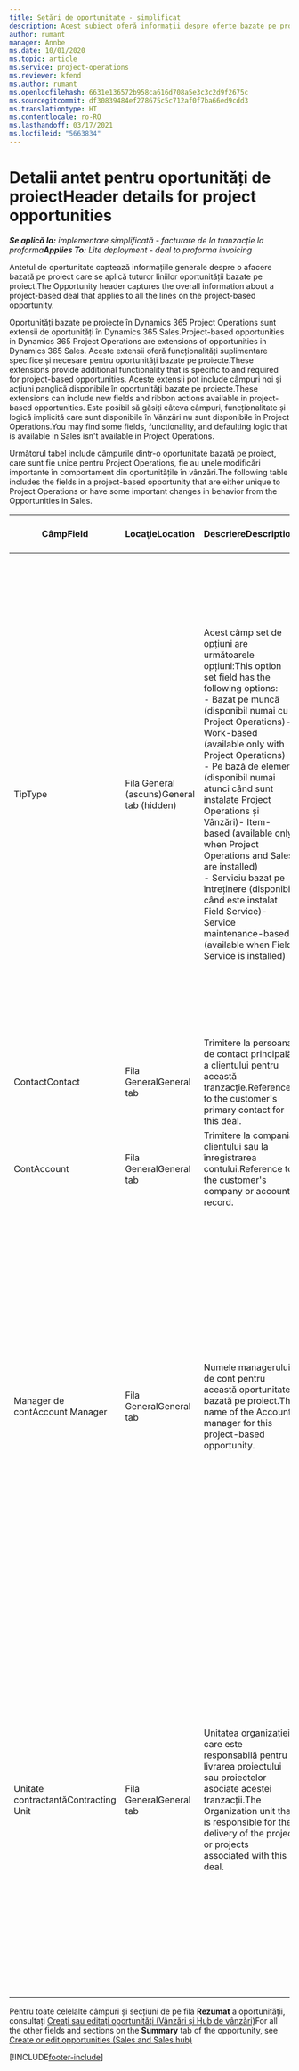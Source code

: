 ```yaml
---
title: Setări de oportunitate - simplificat
description: Acest subiect oferă informații despre oferte bazate pe proiecte și liniile de oportunitate bazate pe proiecte.
author: rumant
manager: Annbe
ms.date: 10/01/2020
ms.topic: article
ms.service: project-operations
ms.reviewer: kfend
ms.author: rumant
ms.openlocfilehash: 6631e136572b958ca616d708a5e3c3c2d9f2675c
ms.sourcegitcommit: df30839484ef278675c5c712af0f7ba66ed9cdd3
ms.translationtype: HT
ms.contentlocale: ro-RO
ms.lasthandoff: 03/17/2021
ms.locfileid: "5663834"
---
```

# <a name="header-details-for-project-opportunities"></a><span data-ttu-id="4b087-103">Detalii antet pentru oportunități de proiect</span><span class="sxs-lookup"><span data-stu-id="4b087-103">Header details for project opportunities</span></span>

<span data-ttu-id="4b087-104">_**Se aplică la:** implementare simplificată - facturare de la tranzacție la proforma_</span><span class="sxs-lookup"><span data-stu-id="4b087-104">_**Applies To:** Lite deployment - deal to proforma invoicing_</span></span>

<span data-ttu-id="4b087-105">Antetul de oportunitate captează informațiile generale despre o afacere bazată pe proiect care se aplică tuturor liniilor oportunității bazate pe proiect.</span><span class="sxs-lookup"><span data-stu-id="4b087-105">The Opportunity header captures the overall information about a project-based deal that applies to all the lines on the project-based opportunity.</span></span>

<span data-ttu-id="4b087-106">Oportunități bazate pe proiecte în Dynamics 365 Project Operations sunt extensii de oportunități în Dynamics 365 Sales.</span><span class="sxs-lookup"><span data-stu-id="4b087-106">Project-based opportunities in Dynamics 365 Project Operations are extensions of opportunities in Dynamics 365 Sales.</span></span> <span data-ttu-id="4b087-107">Aceste extensii oferă funcționalități suplimentare specifice și necesare pentru oportunități bazate pe proiecte.</span><span class="sxs-lookup"><span data-stu-id="4b087-107">These extensions provide additional functionality that is specific to and required for project-based opportunities.</span></span> <span data-ttu-id="4b087-108">Aceste extensii pot include câmpuri noi și acțiuni panglică disponibile în oportunități bazate pe proiecte.</span><span class="sxs-lookup"><span data-stu-id="4b087-108">These extensions can include new fields and ribbon actions available in project-based opportunities.</span></span> <span data-ttu-id="4b087-109">Este posibil să găsiți câteva câmpuri, funcționalitate și logică implicită care sunt disponibile în Vânzări nu sunt disponibile în Project Operations.</span><span class="sxs-lookup"><span data-stu-id="4b087-109">You may find some fields, functionality, and defaulting logic that is available in Sales isn't available in Project Operations.</span></span>

<span data-ttu-id="4b087-110">Următorul tabel include câmpurile dintr-o oportunitate bazată pe proiect, care sunt fie unice pentru Project Operations, fie au unele modificări importante în comportament din oportunitățile în vânzări.</span><span class="sxs-lookup"><span data-stu-id="4b087-110">The following table includes the fields in a project-based opportunity that are either unique to Project Operations or have some important changes in behavior from the Opportunities in Sales.</span></span>

| <span data-ttu-id="4b087-111">**Câmp**</span><span class="sxs-lookup"><span data-stu-id="4b087-111">**Field**</span></span> | <span data-ttu-id="4b087-112">**Locaţie**</span><span class="sxs-lookup"><span data-stu-id="4b087-112">**Location**</span></span> | <span data-ttu-id="4b087-113">**Descriere**</span><span class="sxs-lookup"><span data-stu-id="4b087-113">**Description**</span></span> | <span data-ttu-id="4b087-114">**Impactul din aval**</span><span class="sxs-lookup"><span data-stu-id="4b087-114">**Downstream impact**</span></span> |
| --- | --- | --- | --- |
| <span data-ttu-id="4b087-115">Tip</span><span class="sxs-lookup"><span data-stu-id="4b087-115">Type</span></span> | <span data-ttu-id="4b087-116">Fila General (ascuns)</span><span class="sxs-lookup"><span data-stu-id="4b087-116">General tab (hidden)</span></span> | <span data-ttu-id="4b087-117">Acest câmp set de opțiuni are următoarele opțiuni:</span><span class="sxs-lookup"><span data-stu-id="4b087-117">This option set field has the following options:</span></span></br><span data-ttu-id="4b087-118">- Bazat pe muncă (disponibil numai cu Project Operations)</span><span class="sxs-lookup"><span data-stu-id="4b087-118">- Work-based (available only with Project Operations)</span></span></br><span data-ttu-id="4b087-119">- Pe bază de element (disponibil numai atunci când sunt instalate Project Operations și Vânzări)</span><span class="sxs-lookup"><span data-stu-id="4b087-119">- Item-based (available only when Project Operations and Sales are installed)</span></span></br><span data-ttu-id="4b087-120">- Serviciu bazat pe întreținere (disponibil când este instalat Field Service)</span><span class="sxs-lookup"><span data-stu-id="4b087-120">- Service maintenance-based (available when Field Service is installed)</span></span> | <span data-ttu-id="4b087-121">Când utilizați Project Operations, această valoare a câmpului este setată automat la **Bazat pe muncă** care clasifică oportunitatea ca fiind bazată pe proiect.</span><span class="sxs-lookup"><span data-stu-id="4b087-121">When you use Project Operations, this field value is automatically set to **Work-based** which classifies the Opportunity as project-based.</span></span> <span data-ttu-id="4b087-122">O oportunitate ar trebui să fie bazată pe proiect pentru a permite toate extensiile și funcționalitățile specifice proiectului în procesul de vânzare din aval pentru această ofertă.</span><span class="sxs-lookup"><span data-stu-id="4b087-122">An Opportunity should be project-based to enable all project-specific extensions and functionality in the downstream sales process for this deal.</span></span> |
| <span data-ttu-id="4b087-123">Contact</span><span class="sxs-lookup"><span data-stu-id="4b087-123">Contact</span></span> | <span data-ttu-id="4b087-124">Fila General</span><span class="sxs-lookup"><span data-stu-id="4b087-124">General tab</span></span> | <span data-ttu-id="4b087-125">Trimitere la persoana de contact principală a clientului pentru această tranzacție.</span><span class="sxs-lookup"><span data-stu-id="4b087-125">Reference to the customer's primary contact for this deal.</span></span> | |
| <span data-ttu-id="4b087-126">Cont</span><span class="sxs-lookup"><span data-stu-id="4b087-126">Account</span></span> | <span data-ttu-id="4b087-127">Fila General</span><span class="sxs-lookup"><span data-stu-id="4b087-127">General tab</span></span> | <span data-ttu-id="4b087-128">Trimitere la compania clientului sau la înregistrarea contului.</span><span class="sxs-lookup"><span data-stu-id="4b087-128">Reference to the customer's company or account record.</span></span> | |
| <span data-ttu-id="4b087-129">Manager de cont</span><span class="sxs-lookup"><span data-stu-id="4b087-129">Account Manager</span></span> | <span data-ttu-id="4b087-130">Fila General</span><span class="sxs-lookup"><span data-stu-id="4b087-130">General tab</span></span> | <span data-ttu-id="4b087-131">Numele managerului de cont pentru această oportunitate bazată pe proiect.</span><span class="sxs-lookup"><span data-stu-id="4b087-131">The name of the Account manager for this project-based opportunity.</span></span> | <span data-ttu-id="4b087-132">Managerul de cont este responsabil pentru gestionarea relației cu clientul prin finalizarea acestui proiect.</span><span class="sxs-lookup"><span data-stu-id="4b087-132">The Account manager is responsible for managing the relationship with the customer through the completion of this project.</span></span> <span data-ttu-id="4b087-133">Pe baza înregistrării resursei rezervabile legată de Managerul de cont, unitatea contractantă este implicită.</span><span class="sxs-lookup"><span data-stu-id="4b087-133">Based on the bookable resource record tied to the Account manager, the contracting unit is defaulted.</span></span> |
| <span data-ttu-id="4b087-134">Unitate contractantă</span><span class="sxs-lookup"><span data-stu-id="4b087-134">Contracting Unit</span></span> | <span data-ttu-id="4b087-135">Fila General</span><span class="sxs-lookup"><span data-stu-id="4b087-135">General tab</span></span> | <span data-ttu-id="4b087-136">Unitatea organizației care este responsabilă pentru livrarea proiectului sau proiectelor asociate acestei tranzacții.</span><span class="sxs-lookup"><span data-stu-id="4b087-136">The Organization unit that is responsible for the delivery of the project or projects associated with this deal.</span></span> | <span data-ttu-id="4b087-137">Unitatea contractantă este divizia companiei care va finaliza proiectele după încheierea tranzacției.</span><span class="sxs-lookup"><span data-stu-id="4b087-137">The contracting unit is the division of the company that will complete the project(s) after the deal is closed.</span></span> <span data-ttu-id="4b087-138">Fiecare unitate contractantă are o monedă, iar această monedă este utilizată pentru a raporta costurile estimate și reale suportate în timpul proiectului.</span><span class="sxs-lookup"><span data-stu-id="4b087-138">Every contracting unit has a currency, and this currency is used to report estimated and actual costs incurred during the project.</span></span> |

<span data-ttu-id="4b087-139">Pentru toate celelalte câmpuri și secțiuni de pe fila **Rezumat** a oportunității, consultați [Creați sau editați oportunități (Vânzări și Hub de vânzări)](https://docs.microsoft.com/dynamics365/sales-enterprise/create-edit-opportunity-sales)</span><span class="sxs-lookup"><span data-stu-id="4b087-139">For all the other fields and sections on the **Summary** tab of the opportunity, see [Create or edit opportunities (Sales and Sales hub)](https://docs.microsoft.com/dynamics365/sales-enterprise/create-edit-opportunity-sales)</span></span>


[!INCLUDE[footer-include](../../includes/footer-banner.md)]
